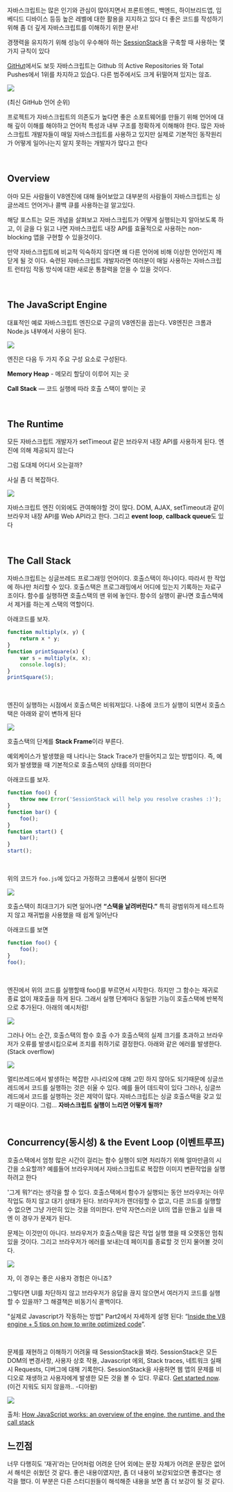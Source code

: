 자바스크립트는 많은 인기와 관심이 많아지면서 프론트엔드, 백엔드, 하이브리드앱, 임베디드 디바이스 등등 높은 레벨에 대한 활용을 지지하고 있다
더 좋은 코드를 작성하기 위해 좀 더 깊게 자바스크립트를 이해하기 위한 문서!

경쟁력을 유지하기 위해 성능이 우수해야 하는 [SessionStack](https://www.sessionstack.com/?utm_source=medium&utm_medium=source&utm_content=javascript-series-post1-intro)을 구축할 때 사용하는 몇 가지 규칙이 있다

[GitHut](https://githut.info/)에서도 보듯 자바스크립트는 Github 의 Active Repositories 와 Total Pushes에서 1위를 차지하고 있습다. 다른 범주에서도 크게 뒤떨어져 있지는 않죠.

![](https://cdn-images-1.medium.com/max/800/1*Zf4reZZJ9DCKsXf5CSXghg.png)

(최신 GitHub 언어 순위)

프로젝트가 자바스크립트의 의존도가 높다면 좋은 소포트웨어를 만들기 위해 언어에 대해 깊이 이해를 해야하고 언어적 특성과 내부 구조를 정확하게 이해해야 한다. 많은 자바스크립트 개발자들이 매일 자바스크립트를 사용하고 있지만 실제로 기본적인 동작원리가 어떻게 일어나는지 알지 못하는 개발자가 많다고 한다

<br>

## Overview
아마 모든 사람들이 V8엔진에 대해 들어보았고 대부분의 사람들이 자바스크립트는 싱글쓰레드 언어거나 콜백 큐를 사용하는걸 알고있다. 

해당 포스트는 모든 개념을 살펴보고 자바스크립트가 어떻게 실행되는지 알아보도록 하고, 이 글을 다 읽고 나면 자바스크립트 내장 API를 효율적으로 사용하는 non-blocking 앱을 구현할 수 있을것이다.

만약 자바스크립트에 비교적 익숙하지 않다면 왜 다른 언어에 비해 이상한 언어인지 깨닫게 될 것 이다. 숙련된 자바스크립트 개발자라면 여러분이 매일 사용하는 자바스크립트 런타임 작동 방식에 대한 새로운 통찰력을 얻을 수 있을 것이다.

<br>

## The JavaScript Engine
대표적인 예로 자바스크립트 엔진으로 구글의 V8엔진을 꼽는다. V8엔진은 크롬과 Node.js 내부에서 사용이 된다.

![](https://cdn-images-1.medium.com/max/800/1*OnH_DlbNAPvB9KLxUCyMsA.png)

엔진은 다음 두 가지 주요 구성 요소로 구성된다.

**Memory Heap** - 메모리 할당이 이루어 지는 곳

**Call Stack** — 코드 실행에 따라 호출 스택이 쌓이는 곳

<br>

## The Runtime
모든 자바스크립트 개발자가 setTimeout 같은 브라우저 내장 API를 사용하게 된다. 엔진에 의해 제공되지 않는다

그럼 도대체 어디서 오는걸까?

사실 좀 더 복잡하다.

![](https://cdn-images-1.medium.com/max/800/1*4lHHyfEhVB0LnQ3HlhSs8g.png)

자바스크립트 엔진 이외에도 관여해야할 것이 많다. DOM, AJAX, setTimeout과 같이 브라우저 내장 API를 Web API라고 한다.
그리고  **event loop**, **callback queue**도 있다

<br>

## The Call Stack
자바스크립트는 싱글쓰레드 프로그래밍 언어이다. 호출스택이 하나이다. 따라서 한 작업에 하나만 처리할 수 있다.
호출스택은 프로그래밍에서 어디에 있는지 기록하는 자료구조이다. 함수를 실행하면 호출스택의 맨 위에 놓인다. 함수의 실행이 끝나면 호출스택에서 제거를 하는게 스택의 역할이다.

아래코드를 보자.

```js
function multiply(x, y) {
    return x * y;
}
function printSquare(x) {
    var s = multiply(x, x);
    console.log(s);
}
printSquare(5);
```
<br>

엔진이 실행하는 시점에서 호출스택은 비워져있다. 나중에 코드가 실행이 되면서 호출스택은 아래와 같이 변하게 된다

![](https://cdn-images-1.medium.com/max/800/1*Yp1KOt_UJ47HChmS9y7KXw.png)

호출스택의 단계를 **Stack Frame**이라 부른다.

예외케이스가 발생했을 때 나타나는 Stack Trace가 만들어지고 있는 방법이다. 즉, 예외가 발생했을 때 기본적으로 호출스택의 상태를 의미한다

아래코드를 보자.

```js
function foo() {
    throw new Error('SessionStack will help you resolve crashes :)');
}
function bar() {
    foo();
}
function start() {
    bar();
}
start();
```
<br>

위의 코드가 `foo.js`에 있다고 가정하고 크롬에서 실행이 된다면 

![](https://cdn-images-1.medium.com/max/800/1*T-W_ihvl-9rG4dn18kP3Qw.png)

호출스택이 최대크기가 되면 일어나면 **“스택을 날려버린다.”** 특히 광범위하게 테스트하지 않고 재귀법을 사용했을 때 쉽게 일어난다

아래코드를 보면

```js
function foo() {
    foo();
}
foo();
```
<br>

엔진에서 위의 코드를 실행할때 foo()를 부르면서 시작한다. 하지만 그 함수는 재귀로 종료 없이 재호출을 하게 된다. 그래서 실행 단계마다 동일한 기능이 호출스택에 반복적으로 추가된다. 아래의 예시처럼!

![](https://cdn-images-1.medium.com/max/800/1*AycFMDy9tlDmNoc5LXd9-g.png)

그러나 어느 순간, 호출스택의 함수 호출 수가 호출스택의 실제 크기를 초과하고 브라우저가 오류를 발생시킴으로써 조치를 취하기로 결정한다.
아래와 같은 에러를 발생한다. (Stack overflow)

![](https://cdn-images-1.medium.com/max/800/1*e0nEd59RPKz9coyY8FX-uw.png)

멀티쓰레드에서 발생하는 복잡한 시나리오에 대해 고민 하지 않아도 되기때문에 싱글쓰레드에서 코드를 실행하는 것은 쉬울 수 있다. 예를 들어 데드락이 있다
그러나, 싱글쓰레드에서 코드를 실행하는 것은 제약이 많다. 자바스크립트는 싱글 호출스택을 갖고 있기 때문이다. 그럼... **자바스크립트 실행이 느리면 어떻게 될까?**

<br>

## Concurrency(동시성) & the Event Loop (이벤트루프)

호출스택에서 엄청 많은 시간이 걸리는 함수 실행이 되면 처리하기 위해 얼마만큼의 시간을 소요할까? 예를들어 브라우저에서 자바스크립트로 복잡한 이미지 변환작업을 실행하려고 한다

'그게 뭐?'라는 생각을 할 수 있다. 호출스택에서 함수가 실행되는 동안 브라우저는 아무 작업도 하지 않고 대기 상태가 된다. 브라우저가 렌더링할 수 없고, 다른 코드를 실행할 수 없으면 그냥 가만히 있는 것을 의미한다. 만약 자연스러운 UI의 앱을 만들고 싶을 때엔 이 경우가 문제가 된다.

문제는 이것만이 아니다. 브라우저가 호출스택을 많은 작업 실행 했을 때 오랫동안 멈춰있을 것이다. 그리고 브라우저가 에러를 보내는데 페이지를 종료할 것 인지 물어볼 것이다.

![](https://cdn-images-1.medium.com/max/800/1*WlMXK3rs_scqKTRV41au7g.jpeg)

자, 이 경우는 좋은 사용자 경험은 아니죠?

그렇다면 UI를 차단하지 않고 브라우저가 응답을 끊지 않으면서 여러가지 코드를 실행할 수 있을까? 그 해결책은 비동기식 콜백이다.

"실제로 Javascript가 작동하는 방법" Part2에서 자세하게 설명 된다:  “[Inside the V8 engine + 5 tips on how to write optimized code](https://blog.sessionstack.com/how-javascript-works-inside-the-v8-engine-5-tips-on-how-to-write-optimized-code-ac089e62b12e)”.

<br>

문제를 재현하고 이해하기 어려울 때 SessionStack을 봐라. SessionStack은 모든 DOM의 변경사항, 사용자 상호 작용, Javascript 에외, Stack traces, 네트워크 실패시 Requests, 디버그에 대해 기록한다. SessionStack을 사용하면 웹 앱의 문제를 비디오로 재생하고 사용자에게 발생한 모든 것을 볼 수 있다. 무료다. [Get started now](https://www.sessionstack.com/solutions/developers/?utm_source=medium&utm_medium=blog&utm_content=Post-1-overview-getStarted).  (이건 지워도 되지 않을까.. -디아왈)

![](https://cdn-images-1.medium.com/max/800/1*kEQmoMuNBDfZKNSBh0tvRA.png)
<br>

출처: [How JavaScript works: an overview of the engine, the runtime, and the call stack](https://blog.sessionstack.com/how-does-javascript-actually-work-part-1-b0bacc073cf)

## 느낀점
너무 다행히도 '재귀'라는 단어처럼 어려운 단어 외에는 문장 자체가 어려운 문장은 없어서 해석은 쉬웠던 것 같다. 
좋은 내용이였지만, 좀 더 내용이 보강되었으면 좋겠다는 생각을 했다. 이 부분은 다른 스터디원들이 해석해준 내용을 보면 좀 더 보강이 될 것 같다.